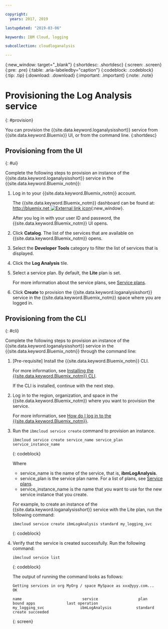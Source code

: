 ```yaml
---

copyright:
  years: 2017, 2019

lastupdated: "2019-03-06"

keywords: IBM Cloud, logging

subcollection: cloudloganalysis

---
```


{:new_window: target="_blank"}
{:shortdesc: .shortdesc}
{:screen: .screen}
{:pre: .pre}
{:table: .aria-labeledby="caption"}
{:codeblock: .codeblock}
{:tip: .tip}
{:download: .download}
{:important: .important}
{:note: .note}


# Provisioning the Log Analysis service
{: #provision}

You can provision the {{site.data.keyword.loganalysisshort}} service from {{site.data.keyword.Bluemix}} UI, or from the command line.
{:shortdesc}


## Provisioning from the UI
{: #ui}

Complete the following steps to provision an instance of the {{site.data.keyword.loganalysisshort}} service in the {{site.data.keyword.Bluemix_notm}}:

1. Log in to your {{site.data.keyword.Bluemix_notm}} account.

    The {{site.data.keyword.Bluemix_notm}} dashboard can be found at: [http://bluemix.net ![External link icon](../../../icons/launch-glyph.svg "External link icon")](http://bluemix.net){:new_window}.
    
	After you log in with your user ID and password, the {{site.data.keyword.Bluemix_notm}} UI opens.

2. Click **Catalog**. The list of the services that are available on {{site.data.keyword.Bluemix_notm}} opens.

3. Select the **Developer Tools** category to filter the list of services that is displayed.

4. Click the **Log Analysis** tile.

5. Select a service plan. By default, the **Lite** plan is set.

    For more information about the service plans, see [Service plans](/docs/services/CloudLogAnalysis/log_analysis_ov.html#plans).
	
6. Click **Create** to provision the {{site.data.keyword.loganalysisshort}} service in the {{site.data.keyword.Bluemix_notm}} space where you are logged in.
  
 

## Provisioning from the CLI
{: #cli}

Complete the following steps to provision an instance of the {{site.data.keyword.loganalysisshort}} service in the {{site.data.keyword.Bluemix_notm}} through the command line:

1. [Pre-requisite] Install the {{site.data.keyword.Bluemix_notm}} CLI.

   For more information, see [Installing the {{site.data.keyword.Bluemix_notm}} CLI](/docs/cli/index.html#overview).
   
   If the CLI is installed, continue with the next step.
    
2. Log in to the region, organization, and space in the {{site.data.keyword.Bluemix_notm}} where you want to provision the service. 

    For more information, see [How do I log in to the {{site.data.keyword.Bluemix_notm}}](/docs/services/CloudLogAnalysis/qa/cli_qa.html#login).
	
3. Run the `ibmcloud service create` command to provision an instance.

    ```
	ibmcloud service create service_name service_plan service_instance_name
	```
	{: codeblock}
	
	Where
	
	* service_name is the name of the service, that is, **ibmLogAnalysis**.
	* service_plan is the service plan name. For a list of plans, see [Service plans](/docs/services/CloudLogAnalysis/log_analysis_ov.html#plans).
	* service_instance_name is the name that you want to use for the new service instance that you create.

	For example, to create an instance of the {{site.data.keyword.loganalysisshort}} service with the Lite plan, run the following command:
	
	```
	ibmcloud service create ibmLogAnalysis standard my_logging_svc
	```
	{: codeblock}
	
4. Verify that the service is created successfully. Run the following command:

    ```	
	ibmcloud service list
	```
	{: codeblock}
	
	The output of running the command looks as follows:
	
	```
    Getting services in org MyOrg / space MySpace as xxx@yyy.com...
    OK
    
    name                           service                  plan                   bound apps              last operation
    my_logging_svc                ibmLogAnalysis           standard                                        create succeeded
	```
	{: screen}

	



